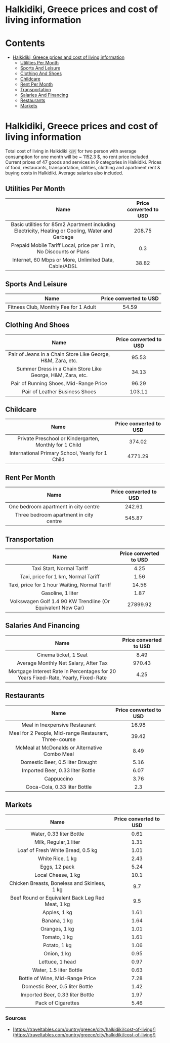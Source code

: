 
Halkidiki, Greece prices and cost of living information
=======================================================

Contents
========

* [Halkidiki, Greece prices and cost of living information](#halkidiki-greece-prices-and-cost-of-living-information)
	* [Utilities Per Month](#utilities-per-month)
	* [Sports And Leisure](#sports-and-leisure)
	* [Clothing And Shoes](#clothing-and-shoes)
	* [Childcare](#childcare)
	* [Rent Per Month](#rent-per-month)
	* [Transportation](#transportation)
	* [Salaries And Financing](#salaries-and-financing)
	* [Restaurants](#restaurants)
	* [Markets](#markets)

# Halkidiki, Greece prices and cost of living information


Total cost of living in Halkidiki 🇬🇷 for two person with average consumption for one month will be ~ 1152.3 $, no rent 
price included. Current prices of 47 goods and services in 9 categories  in Halkidiki. Prices of food, restaurants, 
transportation, utilities, clothing and apartment rent & buying costs in Halkidiki. Average salaries also included.
## Utilities Per Month
  

|Name|Price converted to USD|
| :---: | :---: |
|Basic utilities for 85m2 Apartment including Electricity, Heating or Cooling, Water and Garbage|208.75|
|Prepaid Mobile Tariff Local, price per 1 min, No Discounts or Plans|0.3|
|Internet, 60 Mbps or More, Unlimited Data, Cable/ADSL|38.82|
  

## Sports And Leisure
  

|Name|Price converted to USD|
| :---: | :---: |
|Fitness Club, Monthly Fee for 1 Adult|54.59|
  

## Clothing And Shoes
  

|Name|Price converted to USD|
| :---: | :---: |
|Pair of Jeans in a Chain Store Like George, H&M, Zara, etc.|95.53|
|Summer Dress in a Chain Store Like George, H&M, Zara, etc.|34.13|
|Pair of Running Shoes, Mid-Range Price|96.29|
|Pair of Leather Business Shoes|103.11|
  

## Childcare
  

|Name|Price converted to USD|
| :---: | :---: |
|Private Preschool or Kindergarten, Monthly for 1 Child|374.02|
|International Primary School, Yearly for 1 Child|4771.29|
  

## Rent Per Month
  

|Name|Price converted to USD|
| :---: | :---: |
|One bedroom apartment in city centre|242.61|
|Three bedroom apartment in city centre|545.87|
  

## Transportation
  

|Name|Price converted to USD|
| :---: | :---: |
|Taxi Start, Normal Tariff|4.25|
|Taxi, price for 1 km, Normal Tariff|1.56|
|Taxi, price for 1 hour Waiting, Normal Tariff|14.56|
|Gasoline, 1 liter|1.87|
|Volkswagen Golf 1.4 90 KW Trendline (Or Equivalent New Car)|27899.92|
  

## Salaries And Financing
  

|Name|Price converted to USD|
| :---: | :---: |
|Cinema ticket, 1 Seat|8.49|
|Average Monthly Net Salary, After Tax|970.43|
|Mortgage Interest Rate in Percentages for 20 Years Fixed-Rate, Yearly, Fixed-Rate|4.25|
  

## Restaurants
  

|Name|Price converted to USD|
| :---: | :---: |
|Meal in Inexpensive Restaurant|16.98|
|Meal for 2 People, Mid-range Restaurant, Three-course|39.42|
|McMeal at McDonalds or Alternative Combo Meal|8.49|
|Domestic Beer, 0.5 liter Draught|5.16|
|Imported Beer, 0.33 liter Bottle|6.07|
|Cappuccino|3.76|
|Coca-Cola, 0.33 liter Bottle|2.3|
  

## Markets
  

|Name|Price converted to USD|
| :---: | :---: |
|Water, 0.33 liter Bottle|0.61|
|Milk, Regular,1 liter|1.31|
|Loaf of Fresh White Bread, 0.5 kg|1.01|
|White Rice, 1 kg|2.43|
|Eggs, 12 pack|5.24|
|Local Cheese, 1 kg|10.1|
|Chicken Breasts, Boneless and Skinless, 1 kg|9.7|
|Beef Round or Equivalent Back Leg Red Meat, 1 kg |9.5|
|Apples, 1 kg|1.61|
|Banana, 1 kg|1.64|
|Oranges, 1 kg|1.01|
|Tomato, 1 kg|1.61|
|Potato, 1 kg|1.06|
|Onion, 1 kg|0.95|
|Lettuce, 1 head|0.97|
|Water, 1.5 liter Bottle|0.63|
|Bottle of Wine, Mid-Range Price|7.28|
|Domestic Beer, 0.5 liter Bottle|1.42|
|Imported Beer, 0.33 liter Bottle|1.97|
|Pack of Cigarettes|5.46|
  

### Sources

- [https://traveltables.com/ountry/greece/city/halkidiki/cost-of-living/](https://traveltables.com/ountry/greece/city/halkidiki/cost-of-living/)
